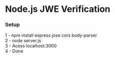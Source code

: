 # Node.js JWE Verification

### Setup
1 - npm install express jose cors body-parser <br>
2 - node server.js <br>
3 - Acess localhost:3000 <br>
4 - Done

